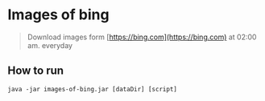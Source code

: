 # Images of bing

> Download images form [https://bing.com](https://bing.com) at 02:00 am. everyday 

## How to run
```shell
java -jar images-of-bing.jar [dataDir] [script]
```
